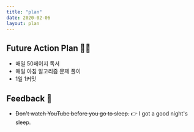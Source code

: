 ```yaml
---
title: "plan"
date: 2020-02-06
layout: plan
---
```


## Future Action Plan 🤔💡

- 매일 50페이지 독서
- 매일 아침 알고리즘 문제 풀이
- 1일 1커밋

## Feedback 📝

- ~~Don't watch YouTube before you go to sleep.~~ 👉 I got a good night's sleep.
